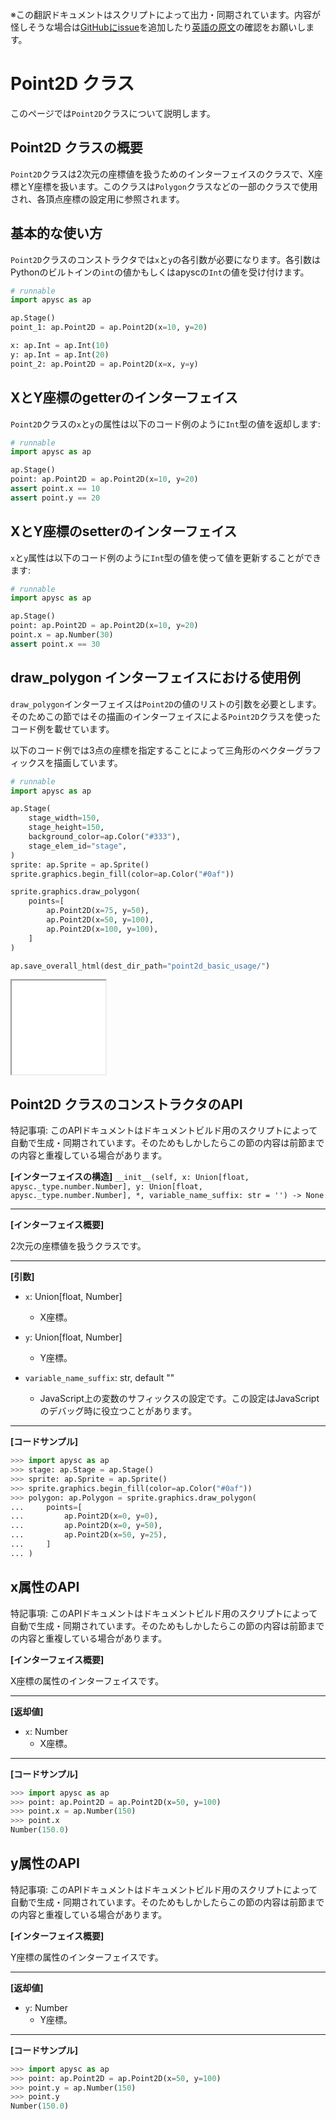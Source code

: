 <span class="inconspicuous-txt">※この翻訳ドキュメントはスクリプトによって出力・同期されています。内容が怪しそうな場合は<a href="https://github.com/simon-ritchie/apysc/issues" target="_blank">GitHubにissue</a>を追加したり[英語の原文](https://simon-ritchie.github.io/apysc/en/point2d.html)の確認をお願いします。</span>

# Point2D クラス

このページでは`Point2D`クラスについて説明します。

## Point2D クラスの概要

`Point2D`クラスは2次元の座標値を扱うためのインターフェイスのクラスで、X座標とY座標を扱います。このクラスは`Polygon`クラスなどの一部のクラスで使用され、各頂点座標の設定用に参照されます。

## 基本的な使い方

`Point2D`クラスのコンストラクタでは`x`と`y`の各引数が必要になります。各引数はPythonのビルトインの`int`の値かもしくはapyscの`Int`の値を受け付けます。

```py
# runnable
import apysc as ap

ap.Stage()
point_1: ap.Point2D = ap.Point2D(x=10, y=20)

x: ap.Int = ap.Int(10)
y: ap.Int = ap.Int(20)
point_2: ap.Point2D = ap.Point2D(x=x, y=y)
```

## XとY座標のgetterのインターフェイス

`Point2D`クラスの`x`と`y`の属性は以下のコード例のように`Int`型の値を返却します:

```py
# runnable
import apysc as ap

ap.Stage()
point: ap.Point2D = ap.Point2D(x=10, y=20)
assert point.x == 10
assert point.y == 20
```

## XとY座標のsetterのインターフェイス

`x`と`y`属性は以下のコード例のように`Int`型の値を使って値を更新することができます:

```py
# runnable
import apysc as ap

ap.Stage()
point: ap.Point2D = ap.Point2D(x=10, y=20)
point.x = ap.Number(30)
assert point.x == 30
```

## draw_polygon インターフェイスにおける使用例

`draw_polygon`インターフェイスは`Point2D`の値のリストの引数を必要とします。そのためこの節ではその描画のインターフェイスによる`Point2D`クラスを使ったコード例を載せています。

以下のコード例では3点の座標を指定することによって三角形のベクターグラフィックスを描画しています。

```py
# runnable
import apysc as ap

ap.Stage(
    stage_width=150,
    stage_height=150,
    background_color=ap.Color("#333"),
    stage_elem_id="stage",
)
sprite: ap.Sprite = ap.Sprite()
sprite.graphics.begin_fill(color=ap.Color("#0af"))

sprite.graphics.draw_polygon(
    points=[
        ap.Point2D(x=75, y=50),
        ap.Point2D(x=50, y=100),
        ap.Point2D(x=100, y=100),
    ]
)

ap.save_overall_html(dest_dir_path="point2d_basic_usage/")
```

<iframe src="static/point2d_basic_usage/index.html" width="150" height="150"></iframe>

## Point2D クラスのコンストラクタのAPI

<span class="inconspicuous-txt">特記事項: このAPIドキュメントはドキュメントビルド用のスクリプトによって自動で生成・同期されています。そのためもしかしたらこの節の内容は前節までの内容と重複している場合があります。</span>

**[インターフェイスの構造]** `__init__(self, x: Union[float, apysc._type.number.Number], y: Union[float, apysc._type.number.Number], *, variable_name_suffix: str = '') -> None`<hr>

**[インターフェイス概要]**

2次元の座標値を扱うクラスです。<hr>

**[引数]**

- `x`: Union[float, Number]
  - X座標。

- `y`: Union[float, Number]
  - Y座標。

- `variable_name_suffix`: str, default ""
  - JavaScript上の変数のサフィックスの設定です。この設定はJavaScriptのデバッグ時に役立つことがあります。

<hr>

**[コードサンプル]**

```py
>>> import apysc as ap
>>> stage: ap.Stage = ap.Stage()
>>> sprite: ap.Sprite = ap.Sprite()
>>> sprite.graphics.begin_fill(color=ap.Color("#0af"))
>>> polygon: ap.Polygon = sprite.graphics.draw_polygon(
...     points=[
...         ap.Point2D(x=0, y=0),
...         ap.Point2D(x=0, y=50),
...         ap.Point2D(x=50, y=25),
...     ]
... )
```

## x属性のAPI

<span class="inconspicuous-txt">特記事項: このAPIドキュメントはドキュメントビルド用のスクリプトによって自動で生成・同期されています。そのためもしかしたらこの節の内容は前節までの内容と重複している場合があります。</span>

**[インターフェイス概要]**

X座標の属性のインターフェイスです。<hr>

**[返却値]**

- `x`: Number
  - X座標。

<hr>

**[コードサンプル]**

```py
>>> import apysc as ap
>>> point: ap.Point2D = ap.Point2D(x=50, y=100)
>>> point.x = ap.Number(150)
>>> point.x
Number(150.0)
```

## y属性のAPI

<span class="inconspicuous-txt">特記事項: このAPIドキュメントはドキュメントビルド用のスクリプトによって自動で生成・同期されています。そのためもしかしたらこの節の内容は前節までの内容と重複している場合があります。</span>

**[インターフェイス概要]**

Y座標の属性のインターフェイスです。<hr>

**[返却値]**

- `y`: Number
  - Y座標。

<hr>

**[コードサンプル]**

```py
>>> import apysc as ap
>>> point: ap.Point2D = ap.Point2D(x=50, y=100)
>>> point.y = ap.Number(150)
>>> point.y
Number(150.0)
```